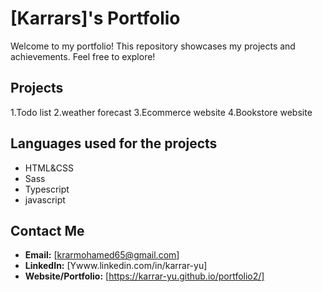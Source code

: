 # [Karrars]'s Portfolio
Welcome to my portfolio! This repository showcases my projects and achievements. Feel free to explore!

## Projects
1.Todo list
2.weather forecast
3.Ecommerce website
4.Bookstore website

## Languages used for the projects
- HTML&CSS
- Sass
- Typescript
- javascript  


## Contact Me

- **Email:** [krarmohamed65@gmail.com]
- **LinkedIn:** [Ywww.linkedin.com/in/karrar-yu]
- **Website/Portfolio:** [https://karrar-yu.github.io/portfolio2/]

